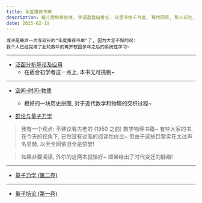 ```yaml
---
title: 年度推荐书单
description: 蛾儿雪柳黄金缕, 笑语盈盈暗香去. 众里寻他千百度, 蓦然回首, 那人却在, 灯火阑珊处.
date: 2025-02-19
---
```


```
或许是最后一次写较长的"年度推荐书单"了, 因为大言不惭的说:
我个人已经完成了此轮数年的离开校园多年之后的系统性学习~
```

------------------

- [泛函分析导论及应用](https://book.douban.com/subject/35941956/)
  - 在适合初学者这一点上, 本书无可挑剔~

------------------

- [空间-时间-物质](https://book.douban.com/subject/36351918/)
  - 极好的一块历史拼图, 对于近代数学和物理的交织过程~

- [群论与量子力学](https://book.douban.com/subject/35886757/)

> 我有一个观点: 不建议看古老的 (1950 之前) 数学物理书籍~
  有些大家的书, 在今天的视角下, 已然没有过高的阅读性价比~
  但由于这些巨擘实在太过声名显赫, 以至全网依旧全是赞誉!

> 如果非要阅读, 外尔的这两本就恰好~ 顺带给出了时代变迁的脉络!

------------------

- [量子力学 (第二卷)](https://book.douban.com/subject/26716232/)

------------------

- [量子场论 (第一卷)](https://book.douban.com/subject/35493043/)

